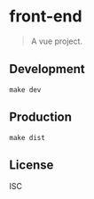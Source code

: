 # front-end
> A vue project.

## Development

```shell
make dev
```

## Production
```
make dist
```

## License
ISC
